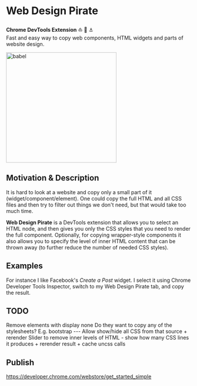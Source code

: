 # Web Design Pirate

**Chrome DevTools Extension** :boat: :ghost: :anchor:  
Fast and easy way to copy web components, HTML widgets and parts of website design. 

<a href="https://github.com/Dalimil/Web-Design-Pirate">
  <img alt="babel" src="https://github.com/Dalimil/Web-Design-Pirate/blob/master/images/icon450.png" width="300">
</a>

## Motivation & Description
It is hard to look at a website and copy only a small part of it (widget/component/element). One could copy the full HTML and all CSS files and then try to filter out things we don't need, but that would take too much time.

**Web Design Pirate** is a DevTools extension that allows you to select an HTML node, and then gives you only the CSS styles that you need to render the full component. Optionally, for copying wrapper-style components it also allows you to specify the level of inner HTML content that can be thrown away (to further reduce the number of needed CSS styles).

## Examples
For instance I like Facebook's *Create a Post* widget. I select it using Chrome Developer Tools Inspector, switch to my Web Design Pirate tab, and copy the result.

## TODO
Remove elements with display none
Do they want to copy any of the stylesheets? E.g. bootstrap --- Allow show/hide all CSS from that source + rerender
Slider to remove inner levels of HTML - show how many CSS lines it produces + rerender result + cache uncss calls

## Publish
https://developer.chrome.com/webstore/get_started_simple
